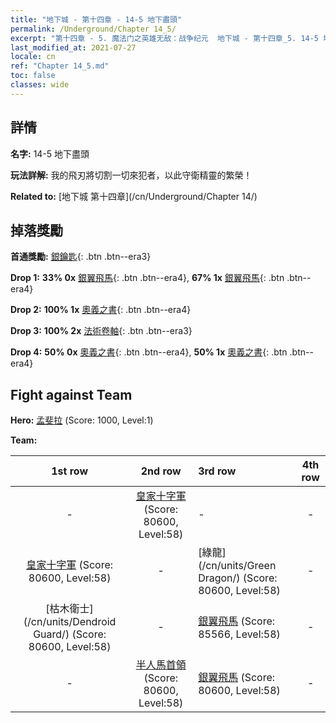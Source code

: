 ```yaml
---
title: "地下城 - 第十四章 - 14-5 地下盡頭"
permalink: /Underground/Chapter 14_5/
excerpt: "第十四章 - 5. 魔法门之英雄无敌：战争纪元  地下城 - 第十四章_5. 14-5 地下盡頭"
last_modified_at: 2021-07-27
locale: cn
ref: "Chapter 14_5.md"
toc: false
classes: wide
---
```


## 詳情

 **名字:** 14-5 地下盡頭

 **玩法詳解:**       我的飛刃將切割一切來犯者，以此守衛精靈的繁榮！

 **Related to:** [地下城 第十四章](/cn/Underground/Chapter 14/)

## 掉落獎勵

 **首通獎勵:** [銀鑰匙](/cn/Items/con_693/){: .btn .btn--era3}

 **Drop 1:** **33% 0x** [銀翼飛馬](/cn/Items/unt_202/){: .btn .btn--era4}, **67% 1x** [銀翼飛馬](/cn/Items/unt_202/){: .btn .btn--era4}

 **Drop 2:** **100% 1x** [奧義之書](/cn/Items/mat_60/){: .btn .btn--era4}

 **Drop 3:** **100% 2x** [法術卷軸](/cn/Items/con_694/){: .btn .btn--era3}

 **Drop 4:** **50% 0x** [奧義之書](/cn/Items/mat_53/){: .btn .btn--era4}, **50% 1x** [奧義之書](/cn/Items/mat_53/){: .btn .btn--era4}


## Fight against Team
 **Hero:** [孟斐拉](/cn/heroes/Mephala/) (Score: 1000, Level:1)

 **Team:**


  | 1st row | 2nd row | 3rd row | 4th row |
  |:----:|:----:|:----|:----:|
  | - | [皇家十字軍](/cn/units/Swordsman/) (Score: 80600, Level:58)  | - | - |
  | [皇家十字軍](/cn/units/Swordsman/) (Score: 80600, Level:58)  | - | [綠龍](/cn/units/Green Dragon/) (Score: 80600, Level:58)  | - |
  | [枯木衛士](/cn/units/Dendroid Guard/) (Score: 80600, Level:58)  | - | [銀翼飛馬](/cn/units/Pegasus/) (Score: 85566, Level:58)  | - |
  | - | [半人馬首領](/cn/units/Centaur/) (Score: 80600, Level:58)  | [銀翼飛馬](/cn/units/Pegasus/) (Score: 80600, Level:58)  | - |


